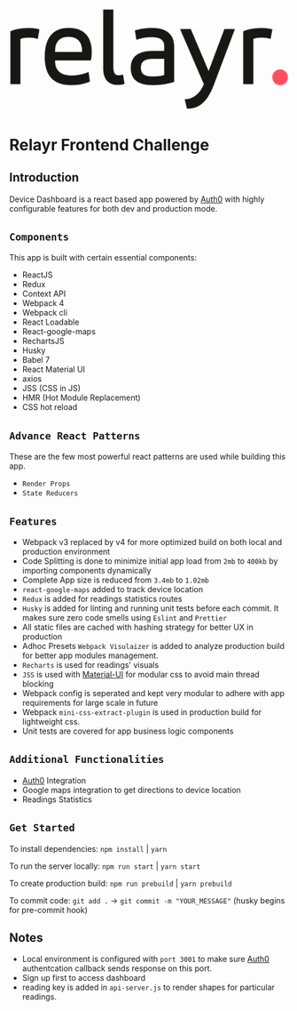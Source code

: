 ![relayrlogo](relayr.png)

# Relayr Frontend Challenge

## Introduction

Device Dashboard is a react based app powered by [Auth0](https://auth0.com/) with highly configurable features for both dev and production mode.

## `Components`

This app is built with certain essential components:

 * ReactJS
 * Redux
 * Context API
 * Webpack 4 
 * Webpack cli
 * React Loadable
 * React-google-maps
 * RechartsJS
 * Husky
 * Babel 7
 * React Material UI
 * axios
 * JSS (CSS in JS)
 * HMR (Hot Module Replacement)
 * CSS hot reload

## `Advance React Patterns`

These are the few most powerful react patterns are used while building this app.
 * `Render Props`
 * `State Reducers`


## `Features`

 * Webpack v3 replaced by v4 for more optimized build on both local and production environment
 * Code Splitting is done to minimize initial app load from `2mb` to `400kb` by importing components dynamically
 * Complete App size is reduced from `3.4mb` to `1.02mb`
 * `react-google-maps` added to track device location
 * `Redux` is added for readings statistics routes
 * `Husky` is added for linting and running unit tests before each commit. It makes sure zero code smells using `Eslint` and `Prettier`
 * All static files are cached with hashing strategy for better UX in production
 * Adhoc Presets `Webpack Visulaizer` is added to analyze production build for better app modules management.
 * `Recharts` is used for readings' visuals
 * `JSS` is used with [Material-UI](https://github.com/mui-org/material-ui) for modular css to avoid main thread blocking
 * Webpack config is seperated and kept very modular to adhere with app requirements for large scale in future
 * Webpack `mini-css-extract-plugin` is used in production build for lightweight css.
 * Unit tests are covered for app business logic components

## `Additional Functionalities`

 * [Auth0](https://auth0.com/) Integration
 * Google maps integration to get directions to device location
 * Readings Statistics

## `Get Started`

To install dependencies: ```npm install``` | ```yarn```

To run the server locally: ```npm run start``` | ```yarn start```

To create production build: ```npm run prebuild``` | ```yarn prebuild```

To commit code: ```git add .``` -> ```git commit -m "YOUR_MESSAGE"``` (husky begins for pre-commit hook)

## Notes
* Local environment is configured with `port 3001` to make sure [Auth0](https://auth0.com/) authentcation callback sends response on this port.
* Sign up first to access dashboard
* reading key is added in `api-server.js` to render shapes for particular readings.
